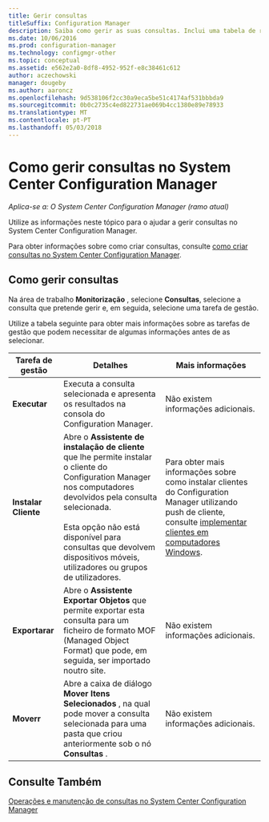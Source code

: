 ```yaml
---
title: Gerir consultas
titleSuffix: Configuration Manager
description: Saiba como gerir as suas consultas. Inclui uma tabela de referência detalhada.
ms.date: 10/06/2016
ms.prod: configuration-manager
ms.technology: configmgr-other
ms.topic: conceptual
ms.assetid: e562e2a0-8df8-4952-952f-e8c38461c612
author: aczechowski
manager: dougeby
ms.author: aaroncz
ms.openlocfilehash: 9d538106f2cc30a9eca5be51c4174af531bbbda9
ms.sourcegitcommit: 0b0c2735c4ed822731ae069b4cc1380e89e78933
ms.translationtype: MT
ms.contentlocale: pt-PT
ms.lasthandoff: 05/03/2018
---
```

# <a name="how-to-manage-queries-in-system-center-configuration-manager"></a>Como gerir consultas no System Center Configuration Manager

*Aplica-se a: O System Center Configuration Manager (ramo atual)*

Utilize as informações neste tópico para o ajudar a gerir consultas no System Center Configuration Manager.  

 Para obter informações sobre como criar consultas, consulte [como criar consultas no System Center Configuration Manager](../../../core/servers/manage/create-queries.md).  

## <a name="how-to-manage-queries"></a>Como gerir consultas  
 Na área de trabalho **Monitorização** , selecione **Consultas**, selecione a consulta que pretende gerir e, em seguida, selecione uma tarefa de gestão.  

 Utilize a tabela seguinte para obter mais informações sobre as tarefas de gestão que podem necessitar de algumas informações antes de as selecionar.  

|Tarefa de gestão|Detalhes|Mais informações|  
|---------------------|-------------|----------------------|  
|**Executar**|Executa a consulta selecionada e apresenta os resultados na consola do Configuration Manager.|Não existem informações adicionais.|  
|**Instalar Cliente**|Abre o **Assistente de instalação de cliente** que lhe permite instalar o cliente do Configuration Manager nos computadores devolvidos pela consulta selecionada.<br /><br /> Esta opção não está disponível para consultas que devolvem dispositivos móveis, utilizadores ou grupos de utilizadores.|Para obter mais informações sobre como instalar clientes do Configuration Manager utilizando push de cliente, consulte [implementar clientes em computadores Windows](/sccm/core/clients/deploy/deploy-clients-to-windows-computers).|  
|**Exportarar**|Abre o **Assistente Exportar Objetos** que permite exportar esta consulta para um ficheiro de formato MOF (Managed Object Format) que pode, em seguida, ser importado noutro site.|Não existem informações adicionais.|  
|**Moverr**|Abre a caixa de diálogo **Mover Itens Selecionados** , na qual pode mover a consulta selecionada para uma pasta que criou anteriormente sob o nó **Consultas** .|Não existem informações adicionais.|  

## <a name="see-also"></a>Consulte Também  
 [Operações e manutenção de consultas no System Center Configuration Manager](../../../core/servers/manage/operations-and-maintenance-for-queries.md)
